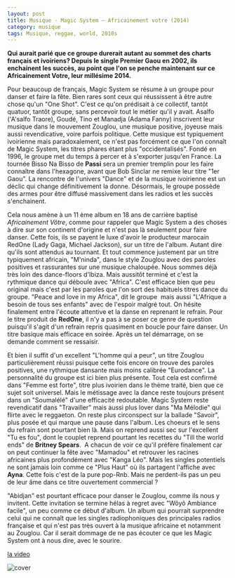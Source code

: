 ```yaml
---
layout: post
title: Musique - Magic System – Africainement votre (2014)
category: musique
tags: Musique, reggae, world, 2010s
---
```

**Qui aurait parié que ce groupe durerait autant au sommet des charts français et ivoiriens? Depuis le single Premier Gaou en 2002, ils enchainent les succès, au point que l'on se penche maintenant sur ce Africainement Votre, leur millésime 2014.**

Pour beaucoup de français, Magic System se résume à un groupe pour danser et faire la fête. Bien rares sont ceux qui réussissent à être autre chose qu'un "One Shot". C'est ce qu'on prédisait à ce collectif, tantôt quatuor, tantôt groupe, sans percevoir tout le métier qu'il y avait. Asalfo ('A'salfo Traore), Goudé, Tino et Manadja (Adama Fanny) inscrivent leur musique dans le mouvement Zouglou, une musique positive, joyeuse mais aussi revendicative, voire parfois politique. Cette musique est typiquement ivoirienne mais paradoxalement, ce n'est pas forcément ce que l'on connaît de Magic System, les titres phares étant plus "occidentalisés". Fondé en 1996, le groupe met du temps à percer et à s'exporter jusqu'en France. La tournée Bisso Na Bisso de <b>Passi</b> sera un premier tremplin pour les faire connaître dans l'hexagone, avant que Bob Sinclar ne remixe leur titre "1er Gaou". La rencontre de l'univers "Dance" et de la musique ivoirienne est un déclic qui change définitivement la donne. Désormais, le groupe possède des armes pour être diffusé massivement dans les radios et les succès s'enchainent.

Cela nous amène à un 11 ème album en 18 ans de carrière baptisé <i>Africainement Vôtre</i>, comme pour rappeler que Magic System a des choses à dire sur son continent d'origine et n'est pas là seulement pour faire danser. Cette fois, ils se payent le luxe d'avoir le producteur marocain RedOne (Lady Gaga, Michael Jackson), sur un titre de l'album. Autant dire qu'ils sont attendus au tournant. Et tout commence justement par un titre typiquement africain, "M'ninda", dans le style Zouglou avec des paroles positives et rassurantes sur une musique chaloupée. Nous sommes déjà très loin des dance-floors d'Ibiza. Mais aussitôt terminé et c'est la rythmique dance qui déboule avec "Africa". C'est efficace bien que peu original mais c'est par les paroles que l'on sort des habituels titres dance du groupe. "Peace and love in my Africa", dit le groupe  mais aussi "L'Afrique a besoin de tous ses enfants" avec de l'espoir malgré tout. On hésite finalement entre l'écoute attentive et la danse en reprenant le refrain. Pour le titre produit de <b>RedOne</b>, il n'y a pas à se poser ce genre de question puisqu'il s'agit d'un refrain repris quasiment en boucle pour faire danser. Un titre basique mais efficace en soirée. Après un tel démarrage, on se demande comment se ressaisir.

Et bien il suffit d'un excellent "L'homme qui a peur", un titre Zouglou particulièrement réussi puisque cette fois encore on trouve des paroles positives, une rythmique dansante mais moins calibrée "Eurodance". La personnalité du groupe est ici bien plus présente. Tout cela est confirmé dans "Femme est forte", titre plus ivoirien dans le thème traité, bien que ce sujet soit universel. Mais le métissage avec la dance reste toujours présent dans un "Soumalélé" d'une efficacité redoutable. Magic System reste revendicatif dans "Travailler" mais aussi plus lover dans "Ma Mélodie" qui flirte avec le reggaeton. On reste plus circonspect sur la ballade "Savoir", plus posée et qui marque une pause dans l'album. Les choeurs et le sens du refrain sont pourtant bien là. Mais on reprend aussi sec sur l'excellent "Tu es fou", dont le couplet reprend pourtant les recettes du "Till the world ends" de <b>Britney Spears</b>.  A chacun de voir ce qu'il préfère finalement car on peut continuer la fête avec "Mamadou" et retrouver les racines africaines plus profondément avec "Kanga Léo". Mais les singles potentiels ne sont jamais loin comme ce "Plus Haut" où ils partagent l'affiche avec <b>Ayna</b>. Cette fois c'est de la pure pop-Rnb. Mais ne perdent-ils pas un peu de leur âme dans ce titre ouvertement commercial ?

"Abidjan" est pourtant efficace pour danser le Zouglou, comme ils nous y invitent. Cette invitation se termine hélas à regret avec "Wôyô Ambiance facile", un peu comme ce début d'album. Un album qui pourrait surprendre celui qui ne connaît que les singles radiophoniques des principales radios française et qui n'est pas très ouvert à la musique africaine et notamment au Zouglou. Car il serait dommage de ne pas écouter ce que les Magic System ont à nous dire, avec le sourire.

[la video](https://www.youtube.com/watch?v=RBe6j2Jh7jw)

![cover](http://cheziceman.files.wordpress.com/2014/11/magic-system-africainement-votre_large.jpg)

